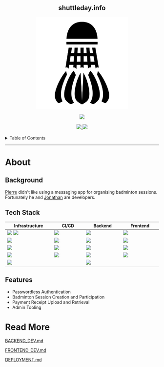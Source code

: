 <div align='center'>

## shuttleday.info

<p>
  <img src="docs/shuttlecock.webp" width=300>
</p>
<p>
  <a href="https://github.com/shuttleday/shuttleday/blob/main/LICENSE.md">
    <img src="https://img.shields.io/badge/license-WTFPL-brightgreen">
  </a>
</p>
<a href="https://jenkins.pierreccesario.com/job/shuttleday-backend/">
        <img src="https://jenkins.pierreccesario.com/buildStatus/icon?job=shuttleday-backend&subject=Backend%20Build">
</a>

<a href="https://jenkins.pierreccesario.com/job/shuttleday-frontend/">
        <img src="https://jenkins.pierreccesario.com/buildStatus/icon?job=shuttleday-frontend&subject=Frontend%20Build">
</a>

</div>
</br>
<details>
  <summary>Table of Contents</summary>
  <ol>
    <li>
      <a href="#about">About</a>
      <ol>
        <li><a href="#background">Background</a></li>
        <li><a href="#tech-stack">Tech Stack</a></li>
        <li><a href="#features">Features</a></li>
      </ol>
    </li>
    <li><a href="#read-more">Read More</a>
    <ol>
        <li><a href="./docs/BACKEND_DEV.md">Backend README</a></li>
        <li><a href="./docs/FRONTEND_DEV.md">Frontend README</a></li>
        <li><a href="./docs/DEPLOYMENT.md">Deployment README</a></li>
    </ol>
    </li>
  </ol>
</details>
<hr/>

# About

## Background

[Pierre](https://pierreccesario.com) didn't like using a messaging app for organising badminton sessions. Fortunately he and [Jonathan](https://tjonathan.com) are developers.

## Tech Stack

<table>
  <thead>
    <tr>
      <th width="500px">Infrastructure</th>
      <th width="500px">CI/CD</th>
      <th width="500px">Backend</th>
      <th width="500px">Frontend</th>
    </tr>
  </thead>
  <tbody>
    <tr width="600px">
      <td> <img src="https://img.shields.io/badge/Amazon_AWS-FF9900?style=for-the-badge&logo=amazonaws&logoColor=white"> <img src= "https://img.shields.io/badge/Red%20Hat-EE0000?style=for-the-badge&logo=redhat&logoColor=white"> </td>
      <td> <img src="https://img.shields.io/badge/Jenkins-D24939?style=for-the-badge&logo=Jenkins&logoColor=white"> </td>
      <td> <img src="https://img.shields.io/badge/MongoDB-4EA94B?style=for-the-badge&logo=mongodb&logoColor=white"> </td>
      <td> <img src="https://img.shields.io/badge/React-20232A?style=for-the-badge&logo=react&logoColor=61DAFB"> </td>
    </tr>
    <tr width="600px">
      <td> <img src="https://img.shields.io/badge/Cloudflare-F38020?style=for-the-badge&logo=Cloudflare&logoColor=white"></td>
      <td> <img src="https://img.shields.io/badge/Jest-C21325?style=for-the-badge&logo=jest&logoColor=white"> </td>
      <td> <img src="https://img.shields.io/badge/Node.js-339933?style=for-the-badge&logo=nodedotjs&logoColor=white"></td>
      <td> <img src="https://img.shields.io/badge/JavaScript-323330?style=for-the-badge&logo=javascript&logoColor=F7DF1E"> </td>
    </tr>
    <tr width="600px">
      <td> <img src="https://img.shields.io/badge/Nginx-009639?style=for-the-badge&logo=nginx&logoColor=white"> </td>
      <td> <img src="https://img.shields.io/badge/Sonarqube-5190cf?style=for-the-badge&logo=sonarqube&logoColor=white"></td>
      <td> <img src="https://img.shields.io/badge/TypeScript-007ACC?style=for-the-badge&logo=typescript&logoColor=white"></td>
      <td> <img src="https://img.shields.io/badge/Webpack-8DD6F9?style=for-the-badge&logo=Webpack&logoColor=white"> </td>
    </tr>
    <tr width="600px">
      <td> <img src="https://img.shields.io/badge/Terraform-7B42BC?style=for-the-badge&logo=terraform&logoColor=white "></td>
      <td> <img src="https://img.shields.io/badge/Docker-2CA5E0?style=for-the-badge&logo=docker&logoColor=white"> </td>
      <td> <img src="https://img.shields.io/badge/Express.js-000000?style=for-the-badge&logo=express&logoColor=white"> </td>
      <td> <img src="https://img.shields.io/badge/Material%20UI-007FFF?style=for-the-badge&logo=mui&logoColor=white""> </td>
    </tr>
    <tr width="600px">
      <td> <img src="https://img.shields.io/badge/Ansible-000000?style=for-the-badge&logo=ansible&logoColor=white "> </td>
      <td> </td>
      <td> <img src="https://img.shields.io/badge/JWT-000000?style=for-the-badge&logo=JSON%20web%20tokens&logoColor=white"> </td>
      <td> </td>
    </tr>
  </tbody>
</table>

## Features

- Passwordless Authentication
- Badminton Session Creation and Participation
- Payment Receipt Upload and Retrieval
- Admin Tooling

# Read More

[BACKEND_DEV.md](./docs/BACKEND_DEV.md)

[FRONTEND_DEV.md](./docs/FRONTEND_DEV.md)

[DEPLOYMENT.md](./docs/DEPLOYMENT.md)
